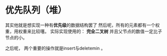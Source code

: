 # 优先队列（堆）

其实他就是想实现一种有**优先级**的数据结构罢了
然后呢，所有的元素都有一个权重，用权重来比较噻。
实际实现使用的：
**完全二叉树**
并且父节点的数值一定比子节点的小。

之后呢，
两个重要的操作就是insert与deletemin
。


